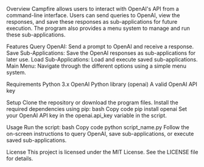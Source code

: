 Overview
Campfire allows users to interact with OpenAI's API from a command-line interface. Users can send queries to OpenAI, view the responses, and save these responses as sub-applications for future execution. The program also provides a menu system to manage and run these sub-applications.

Features
Query OpenAI: Send a prompt to OpenAI and receive a response.
Save Sub-Applications: Save the OpenAI responses as sub-applications for later use.
Load Sub-Applications: Load and execute saved sub-applications.
Main Menu: Navigate through the different options using a simple menu system.

Requirements
Python 3.x
OpenAI Python library (openai)
A valid OpenAI API key

Setup
Clone the repository or download the program files.
Install the required dependencies using pip:
bash
Copy code
pip install openai
Set your OpenAI API key in the openai.api_key variable in the script.

Usage
Run the script:
bash
Copy code
python script_name.py
Follow the on-screen instructions to query OpenAI, save sub-applications, or execute saved sub-applications.

License
This project is licensed under the MIT License. See the LICENSE file for details.
